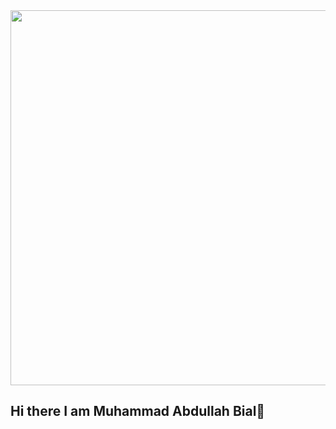 <!-- <a href="https://github.com/Muhammad-Abdullah-Bilal">
    <img height="auto" width="100%" src="https://github-widgetbox.vercel.app/api/profile?username=Muhammad-Abdullah-Bilal&data=followers,repositories,stars,commits&theme=rgb">
</a> -->
<a href="https://github.com/Muhammad-Abdullah-Bilal">
    <img 
        width="600" 
        src="https://github-widgetbox.vercel.app/api/profile?username=Muhammad-Abdullah-Bilal&data=followers,repositories,stars,commits&theme=rgb">
</a>


## Hi there I am Muhammad Abdullah Bial👋

<!--
**Muhammad-Abdullah-Bilal/Muhammad-Abdullah-Bilal** is a ✨ _special_ ✨ repository because its `README.md` (this file) appears on your GitHub profile.

Here are some ideas to get you started:

- 🔭 I’m currently working on ...
- 🌱 I’m currently learning ...
- 👯 I’m looking to collaborate on ...
- 🤔 I’m looking for help with ...
- 💬 Ask me about ...
- 📫 How to reach me: ...
- 😄 Pronouns: ...
- ⚡ Fun fact: ...
-->
